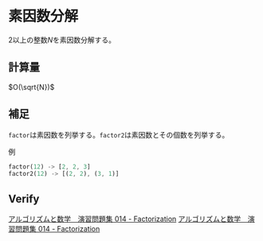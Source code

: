 # 素因数分解

$2$以上の整数$N$を素因数分解する。

## 計算量
$O(\sqrt{N})$

## 補足
`factor`は素因数を列挙する。`factor2`は素因数とその個数を列挙する。

例
```rust
factor(12) -> [2, 2, 3]
factor2(12) -> [(2, 2), (3, 1)]
```

## Verify
[アルゴリズムと数学　演習問題集 014 - Factorization](https://atcoder.jp/contests/math-and-algorithm/submissions/44208636)
[アルゴリズムと数学　演習問題集 014 - Factorization](https://atcoder.jp/contests/math-and-algorithm/submissions/44208832)
